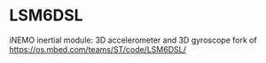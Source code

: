 # LSM6DSL
iNEMO inertial module: 3D accelerometer and 3D gyroscope fork of https://os.mbed.com/teams/ST/code/LSM6DSL/
